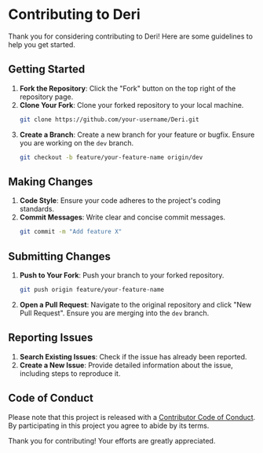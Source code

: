 
# Contributing to Deri

Thank you for considering contributing to Deri! Here are some guidelines to help you get started.

## Getting Started

1. **Fork the Repository**: Click the "Fork" button on the top right of the repository page.
2. **Clone Your Fork**: Clone your forked repository to your local machine.
    ```bash
    git clone https://github.com/your-username/Deri.git
    ```
3. **Create a Branch**: Create a new branch for your feature or bugfix. Ensure you are working on the `dev` branch.
    ```bash
    git checkout -b feature/your-feature-name origin/dev
    ```

## Making Changes

1. **Code Style**: Ensure your code adheres to the project's coding standards.
2. **Commit Messages**: Write clear and concise commit messages.
    ```bash
    git commit -m "Add feature X"
    ```

## Submitting Changes

1. **Push to Your Fork**: Push your branch to your forked repository.
    ```bash
    git push origin feature/your-feature-name
    ```
2. **Open a Pull Request**: Navigate to the original repository and click "New Pull Request". Ensure you are merging into the `dev` branch.

## Reporting Issues

1. **Search Existing Issues**: Check if the issue has already been reported.
2. **Create a New Issue**: Provide detailed information about the issue, including steps to reproduce it.

## Code of Conduct

Please note that this project is released with a [Contributor Code of Conduct](./CODE_OF_CONDUCT.md). By participating in this project you agree to abide by its terms.

Thank you for contributing! Your efforts are greatly appreciated.
